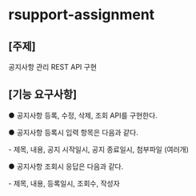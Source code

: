# rsupport-assignment

##  [주제] 

공지사항 관리 REST API 구현 

##  [기능 요구사항]

● 공지사항 등록, 수정, 삭제, 조회 API를 구현한다. 

● 공지사항 등록시 입력 항목은 다음과 같다.

\- 제목, 내용, 공지 시작일시, 공지 종료일시, 첨부파일 (여러개) 

● 공지사항 조회시 응답은 다음과 같다.

 \- 제목, 내용, 등록일시, 조회수, 작성자 

